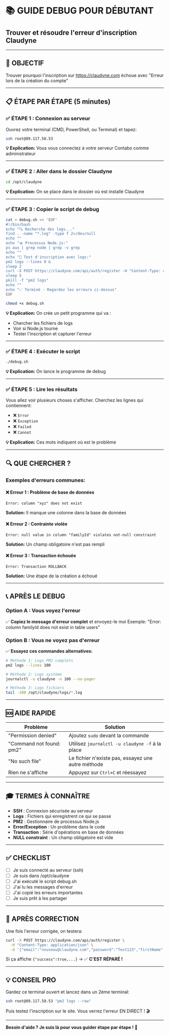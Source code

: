 # 📚 GUIDE DEBUG POUR DÉBUTANT
## Trouver et résoudre l'erreur d'inscription Claudyne

---

## 🎯 OBJECTIF
Trouver pourquoi l'inscription sur https://claudyne.com échoue avec "Erreur lors de la création du compte"

---

## 📋 ÉTAPE PAR ÉTAPE (5 minutes)

### ✅ ÉTAPE 1 : Connexion au serveur
Ouvrez votre terminal (CMD, PowerShell, ou Terminal) et tapez:

```bash
ssh root@89.117.58.53
```

**💡 Explication:** Vous vous connectez à votre serveur Contabo comme administrateur

---

### ✅ ÉTAPE 2 : Aller dans le dossier Claudyne

```bash
cd /opt/claudyne
```

**💡 Explication:** On se place dans le dossier où est installé Claudyne

---

### ✅ ÉTAPE 3 : Copier le script de debug

```bash
cat > debug.sh << 'EOF'
#!/bin/bash
echo "🔍 Recherche des logs..."
find . -name "*.log" -type f 2>/dev/null
echo ""
echo "📊 Processus Node.js:"
ps aux | grep node | grep -v grep
echo ""
echo "🧪 Test d'inscription avec logs:"
pm2 logs --lines 0 &
sleep 2
curl -X POST https://claudyne.com/api/auth/register -H "Content-Type: application/json" -d '{"email":"test@test.com","password":"Test123","firstName":"Test","lastName":"User","familyName":"Famille Test","city":"Douala","acceptTerms":"true"}' -s
sleep 5
pkill -f "pm2 logs"
echo ""
echo "✅ Terminé - Regardez les erreurs ci-dessus"
EOF

chmod +x debug.sh
```

**💡 Explication:** On crée un petit programme qui va :
- Chercher les fichiers de logs
- Voir si Node.js tourne
- Tester l'inscription et capturer l'erreur

---

### ✅ ÉTAPE 4 : Exécuter le script

```bash
./debug.sh
```

**💡 Explication:** On lance le programme de debug

---

### ✅ ÉTAPE 5 : Lire les résultats

Vous allez voir plusieurs choses s'afficher. Cherchez les lignes qui contiennent:
- ❌ `Error`
- ❌ `Exception`
- ❌ `Failed`
- ❌ `Cannot`

**💡 Explication:** Ces mots indiquent où est le problème

---

## 🔍 QUE CHERCHER ?

### Exemples d'erreurs communes:

#### ❌ Erreur 1 : Problème de base de données
```
Error: column "xyz" does not exist
```
**Solution:** Il manque une colonne dans la base de données

#### ❌ Erreur 2 : Contrainte violée
```
Error: null value in column "familyId" violates not-null constraint
```
**Solution:** Un champ obligatoire n'est pas rempli

#### ❌ Erreur 3 : Transaction échouée
```
Error: Transaction ROLLBACK
```
**Solution:** Une étape de la création a échoué

---

## 📞 APRÈS LE DEBUG

### Option A : Vous voyez l'erreur
✅ **Copiez le message d'erreur complet** et envoyez-le moi
Exemple: "Error: column familyId does not exist in table users"

### Option B : Vous ne voyez pas d'erreur
✅ **Essayez ces commandes alternatives:**

```bash
# Méthode 1: Logs PM2 complets
pm2 logs --lines 100

# Méthode 2: Logs système
journalctl -u claudyne -n 100 --no-pager

# Méthode 3: Logs fichiers
tail -100 /opt/claudyne/logs/*.log
```

---

## 🆘 AIDE RAPIDE

| Problème | Solution |
|----------|----------|
| "Permission denied" | Ajoutez `sudo` devant la commande |
| "Command not found: pm2" | Utilisez `journalctl -u claudyne -f` à la place |
| "No such file" | Le fichier n'existe pas, essayez une autre méthode |
| Rien ne s'affiche | Appuyez sur `Ctrl+C` et réessayez |

---

## 🎓 TERMES À CONNAÎTRE

- **SSH** : Connexion sécurisée au serveur
- **Logs** : Fichiers qui enregistrent ce qui se passe
- **PM2** : Gestionnaire de processus Node.js
- **Error/Exception** : Un problème dans le code
- **Transaction** : Série d'opérations en base de données
- **NULL constraint** : Un champ obligatoire est vide

---

## ✅ CHECKLIST

- [ ] Je suis connecté au serveur (ssh)
- [ ] Je suis dans /opt/claudyne
- [ ] J'ai exécuté le script debug.sh
- [ ] J'ai lu les messages d'erreur
- [ ] J'ai copié les erreurs importantes
- [ ] Je suis prêt à les partager

---

## 🚀 APRÈS CORRECTION

Une fois l'erreur corrigée, on testera:
```bash
curl -X POST https://claudyne.com/api/auth/register \
  -H "Content-Type: application/json" \
  -d '{"email":"nouveau@claudyne.com","password":"Test123","firstName":"Jean","lastName":"Dupont","familyName":"Famille Dupont","city":"Douala","acceptTerms":"true"}'
```

Si ça affiche `{"success":true,...}` → ✅ **C'EST RÉPARÉ !**

---

## 💡 CONSEIL PRO

Gardez ce terminal ouvert et lancez dans un 2ème terminal:
```bash
ssh root@89.117.58.53 "pm2 logs --raw"
```

Puis testez l'inscription sur le site. Vous verrez l'erreur EN DIRECT ! 🎬

---

**Besoin d'aide ? Je suis là pour vous guider étape par étape ! 🤝**
